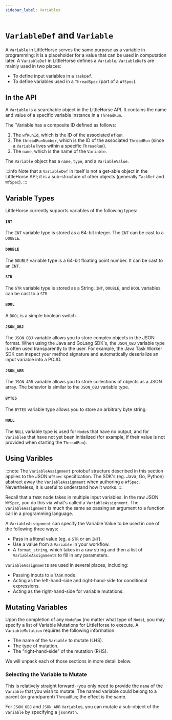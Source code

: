 ```yaml
---
sidebar_label: Variables
---
```


# `VariableDef` and `Variable`

A `Variable` in LittleHorse serves the same purpose as a variable in programming: it is a placeholder for a value that can be used in computation later. A `VariableDef` in LittleHorse defines a `Variable`. `VariableDef`s are mainly used in two places:

* To define input variables in a `TaskDef`.
* To define variables used in a `ThreadSpec` (part of a `WfSpec`).

## In the API

A `Variable` is a searchable object in the LittleHorse API. It contains the name and value of a specific variable instance in a `ThreadRun`.

The `Variable has a composite ID defined as follows:

1. The `wfRunId`, which is the ID of the associated `WfRun`.
2. The `threadRunNumber`, which is the ID of the associated `ThreadRun` (since a `Variable` lives within a specific `ThreadRun`).
3. The `name`, which is the name of the `Variable`.

The `Variable` object has a `name`, `type`, and a `VariableValue`.

:::info
Note that a `VariableDef` in itself is not a get-able object in the LittleHorse API; it is a sub-structure of other objects (generally `TaskDef` and `WfSpec`).
:::

## Variable Types

LittleHorse currently supports variables of the following types:

#### `INT`

The `INT` variable type is stored as a 64-bit integer. The `INT` can be cast to a `DOUBLE`.

#### `DOUBLE`

The `DOUBLE` variable type is a 64-bit floating point number. It can be cast to an `INT`.

#### `STR`

The `STR` variable type is stored as a String. `INT`, `DOUBLE`, and `BOOL` variables can be cast to a `STR`.

#### `BOOL`

A `BOOL` is a simple boolean switch.

#### `JSON_OBJ`

The `JSON_OBJ` variable allows you to store complex objects in the JSON format. When using the Java and GoLang SDK's, the `JSON_OBJ` variable type is often used transparently to the user. For example, the Java Task Worker SDK can inspect your method signature and automatically deserialize an input variable into a POJO.

#### `JSON_ARR`

The `JSON_ARR` variable allows you to store collections of objects as a JSON array. The behavior is similar to the `JSON_OBJ` variable type.

#### `BYTES`

The `BYTES` variable type allows you to store an arbitrary byte string.

#### `NULL`

The `NULL` variable type is used for `Node`s that have no output, and for `Variable`s that have not yet been initialized (for example, if their value is not provided when starting the `ThreadRun`).

## Using Varibles

:::note
The `VariableAssignment` protobuf structure described in this section applies to the JSON `WfSpec` specification. The SDK's (eg. Java, Go, Python) abstract away the `VariableAssignment` when authoring a `WfSpec`. Nevertheless, it is useful to understand how it works.
:::

Recall that a `TASK` node takes in multiple input variables. In the raw JSON `WfSpec`, you do this via what's called a `VariableAssignment`. The `VariableAssignment` is much the same as passing an argument to a function call in a programming language.

A `VariableAssignment` can specify the Variable Value to be used in one of the following three ways:

- Pass in a literal value (eg. a `STR` or an `INT`).
- Use a value from a `Variable` in your workflow.
- A `format_string`, which takes in a raw string and then a list of `VariableAssignment`s to fill in any parameters.

`VariableAssignment`s are used in several places, including:

- Passing inputs to a `TASK` node.
- Acting as the left-hand-side and right-hand-side for conditional expressions.
- Acting as the right-hand-side for variable mutations.

## Mutating Variables

Upon the completion of any `NodeRun` (no matter what type of `Node`), you may specify a list of Variable Mutations for LittleHorse to execute. A `VariableMutation` requires the following information:

- The name of the `Variable` to mutate (LHS).
- The type of mutation.
- The "right-hand-side" of the mutation (RHS).

We will unpack each of those sections in more detail below.

### Selecting the Variable to Mutate

This is relatively straight forward--you only need to provide the `name` of the `Variable` that you wish to mutate. The named variable could belong to a parent (or grandparent) `ThreadRun`; the effect is the same.

For `JSON_OBJ` and `JSON_ARR` `Variable`s, you can mutate a sub-object of the `Variable` by specifying a `jsonPath`.

